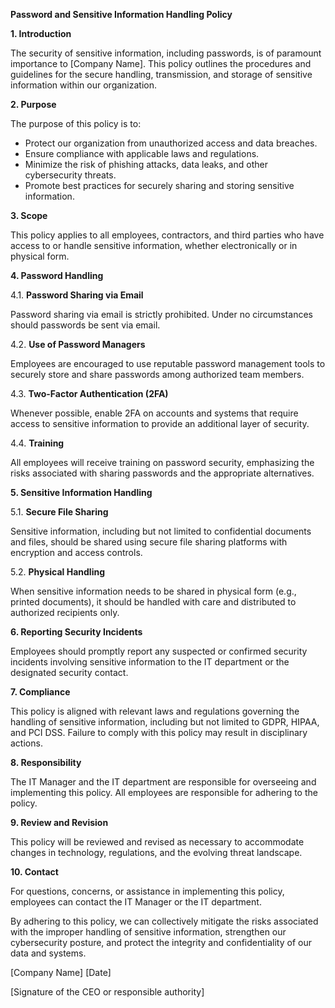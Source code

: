 **Password and Sensitive Information Handling Policy**

**1. Introduction**

The security of sensitive information, including passwords, is of paramount importance to [Company Name]. This policy outlines the procedures and guidelines for the secure handling, transmission, and storage of sensitive information within our organization.

**2. Purpose**

The purpose of this policy is to:

- Protect our organization from unauthorized access and data breaches.
- Ensure compliance with applicable laws and regulations.
- Minimize the risk of phishing attacks, data leaks, and other cybersecurity threats.
- Promote best practices for securely sharing and storing sensitive information.

**3. Scope**

This policy applies to all employees, contractors, and third parties who have access to or handle sensitive information, whether electronically or in physical form.

**4. Password Handling**

4.1. **Password Sharing via Email**

Password sharing via email is strictly prohibited. Under no circumstances should passwords be sent via email.

4.2. **Use of Password Managers**

Employees are encouraged to use reputable password management tools to securely store and share passwords among authorized team members.

4.3. **Two-Factor Authentication (2FA)**

Whenever possible, enable 2FA on accounts and systems that require access to sensitive information to provide an additional layer of security.

4.4. **Training**

All employees will receive training on password security, emphasizing the risks associated with sharing passwords and the appropriate alternatives.

**5. Sensitive Information Handling**

5.1. **Secure File Sharing**

Sensitive information, including but not limited to confidential documents and files, should be shared using secure file sharing platforms with encryption and access controls.

5.2. **Physical Handling**

When sensitive information needs to be shared in physical form (e.g., printed documents), it should be handled with care and distributed to authorized recipients only.

**6. Reporting Security Incidents**

Employees should promptly report any suspected or confirmed security incidents involving sensitive information to the IT department or the designated security contact.

**7. Compliance**

This policy is aligned with relevant laws and regulations governing the handling of sensitive information, including but not limited to GDPR, HIPAA, and PCI DSS. Failure to comply with this policy may result in disciplinary actions.

**8. Responsibility**

The IT Manager and the IT department are responsible for overseeing and implementing this policy. All employees are responsible for adhering to the policy.

**9. Review and Revision**

This policy will be reviewed and revised as necessary to accommodate changes in technology, regulations, and the evolving threat landscape.

**10. Contact**

For questions, concerns, or assistance in implementing this policy, employees can contact the IT Manager or the IT department.

By adhering to this policy, we can collectively mitigate the risks associated with the improper handling of sensitive information, strengthen our cybersecurity posture, and protect the integrity and confidentiality of our data and systems.

[Company Name]
[Date]

[Signature of the CEO or responsible authority]
